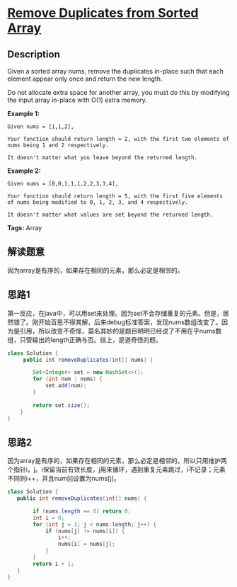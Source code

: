 # [Remove Duplicates from Sorted Array][title]

## Description

Given a sorted array nums, remove the duplicates in-place such that each element appear only once and return the new length.

Do not allocate extra space for another array, you must do this by modifying the input array in-place with O(1) extra memory.

**Example 1:**

```
Given nums = [1,1,2],

Your function should return length = 2, with the first two elements of nums being 1 and 2 respectively.

It doesn't matter what you leave beyond the returned length.
```
**Example 2:**
```
Given nums = [0,0,1,1,1,2,2,3,3,4],

Your function should return length = 5, with the first five elements of nums being modified to 0, 1, 2, 3, and 4 respectively.

It doesn't matter what values are set beyond the returned length.
```
**Tags:** Array

## 解读题意
因为array是有序的，如果存在相同的元素，那么必定是相邻的。

## 思路1 

第一反应，在java中，可以用set来处理。因为set不会存储重复的元素。但是，居然错了。刚开始百思不得其解，后来debug标准答案，发现nums数组改变了。因为是引用，所以改变不奇怪，莫名其妙的是题目明明已经说了不用在乎nums数组，只管输出的length正确与否。综上，是道奇怪的题。

```java
class Solution {
     public int removeDuplicates(int[] nums) {

        Set<Integer> set = new HashSet<>();
        for (int num : nums) {
            set.add(num);
        }
       
        return set.size();
    }
}
```

## 思路2 

因为array是有序的，如果存在相同的元素，那么必定是相邻的。所以只用维护两个指针i，j。i保留当前有效长度，j用来循环，遇到重复元素跳过，i不记录；元素不同则i++，并且num[i]设置为nums[j]。

```java
class Solution {
   public int removeDuplicates(int[] nums) {

        if (nums.length == 0) return 0;
        int i = 0;
        for (int j = 1; j < nums.length; j++) {
            if (nums[j] != nums[i]) {
                i++;
                nums[i] = nums[j];
            }
        }
        return i + 1;
   }
}
```

[title]: https://leetcode.com/problems/remove-duplicates-from-sorted-array/description/